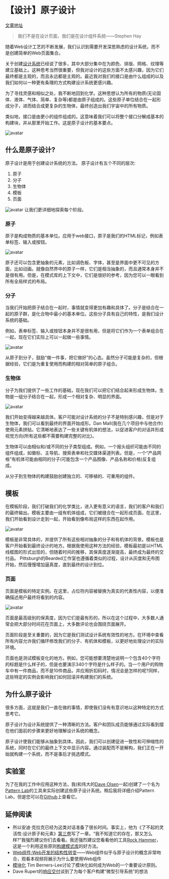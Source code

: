 # 【设计】原子设计 
[文章地址](https://bradfrost.com/blog/post/atomic-web-design/)

> 我们不是在设计页面，我们是在设计组件系统——Stephen Hay

随着Web设计工艺的不断发展，我们认识到需要开发深思熟虑的设计系统，而不是创建简单的Web页面集合。

关于创建[设计系统](http://24ways.org/2012/design-systems/)已经说了很多，其中大部分集中在为颜色、排版、网格、纹理等建立基础上。这种思考当然很重要，但我对设计的这些方面不太感兴趣，因为它们最终都是主观的，而且永远都是主观的。最近我对我们的接口是由什么组成的以及我们如何以一种更有条理的方式构建设计系统更感兴趣。

为了寻找灵感和相似之处，我不断地回到化学。这种思想认为所有的物质(无论固体、液体、气体、简单、复杂等)都是由原子组成的。这些原子单位结合在一起形成分子，进而结合成更复杂的生物体，最终创造出我们宇宙中的所有物质。

类似地，接口是由更小的组件组成的。这意味着我们可以将整个接口分解成基本的构建块，并从那里开始工作。这是原子设计的基本要点。

![avatar](./atomic.png)

## 什么是原子设计?
原子设计是用于创建设计系统的方法。
原子设计有五个不同的层次:

1. 原子
2. 分子
3. 生物体
4. 模板
5. 页面

![avatar](./atomic1.png)
让我们更详细地探索每个阶段。

### 原子
原子是构成物质的基本单位。应用于web接口，原子是我们的HTML标记，例如表单标签、输入或按钮。

![avatar](./atomic2.png)

原子还可以包含更抽象的元素，比如调色板、字体，甚至是界面中更不可见的方面，比如动画。就像自然界中的原子一样，它们是相当抽象的，而且通常本身并不是很有用。但是，在模式库的上下文中，它们是很好的参考，因为您可以一眼看到所有全局样式的布局。

### 分子
当我们开始把原子结合在一起时，事情就变得更加有趣和具体了。分子是结合在一起的原子群，是化合物中最小的基本单位。这些分子具有自己的特性，是我们设计系统的基础。

例如，表单标签、输入或按钮本身并不是很有用，但是将它们作为一个表单组合在一起，现在它们实际上可以一起做一些事情。

![avatar](./atomic3.png)

从原子到分子，鼓励“做一件事，把它做好”的心态。虽然分子可能是复杂的，但根据经验，它们是为重复使用而构建的相对简单的原子组合。

### 生物体
分子为我们提供了一些工作的基础，现在我们可以把它们结合起来形成生物体。生物是一组分子结合在一起，形成一个相对复杂、明显的界面。

![avatar](./atomic4.png)

我们开始变得越来越具体。客户可能对设计系统的分子不是特别感兴趣，但是对于生物体，我们可以看到最终的界面开始成形。Dan Mall(我在几个项目中与他合作)使用元素拼贴，它清晰地表达了一些关键有机体的想法，以促进客户的对话并形成视觉方向(所有这些都不需要构建完整的对比)。

生物体可以由相似和/或不同的分子类型组成。例如，一个报头组织可能由不同的组件组成，如徽标、主导航、搜索表单和社交媒体渠道列表。但是，一个“产品网格”有机体可能由相同的分子(可能包含一个产品图像、产品名称和价格)反复组成。

从分子到生物体的构建鼓励创建独立的、可移植的、可重用的组件。

## 模板
在模板阶段，我们打破我们的化学类比，进入更有意义的语言，我们的客户和我们的最终输出。模板主要由一组有机体组成，它们被缝合在一起形成页面。在这里，我们开始看到设计走到一起，开始看到像布局这样的东西在起作用。

![avatar](./atomic5.png)

模板是非常具体的，并提供了所有这些相对抽象的分子和有机体的背景。模板也是客户开始看到最终设计的地方。根据我使用这种方法的经验，模板最初是以HTML线框图的形式出现的，但随着时间的推移，其保真度逐渐提高，最终成为最终的交付品。 Pittsburgh的Bearded工作室也遵循着类似的过程，设计从灰度和无布图开始，然后慢慢增加逼真度，直到最终的设计到位。

### 页面
页面是模板的特定实例。在这里，占位符内容被替换为真实的代表性内容，以便准确描述用户最终将看到的内容。

![avatar](./atomic6.png)

页面是最高级别的保真度，因为它们是最有形的，所以在这个过程中，大多数人通常会把大部分时间花在页面上，大多数评论也会围绕页面展开。

页面阶段是至关重要的，因为它是我们测试设计系统有效性的地方。在环境中查看所有内容允许我们循环修改我们的分子、有机体和模板，以更好地处理设计的实际环境。

页面也是测试模板变化的地方。例如，您可能想要清楚地说明一个包含40个字符的标题是什么样子的，但是也要演示340个字符是什么样子的。当一个用户的购物车中有一件商品，而不是10件商品，并应用折扣码时，情况会是怎样的呢?同样，这些特定的实例会影响我们如何回滚并构建我们的系统。

## 为什么原子设计
很多方面，这就是我们一直在做的事情，即使我们没有有意识地以这种特定的方式思考它。

原子设计为设计系统提供了一种清晰的方法。客户和团队成员能够通过实际看到摆在他们面前的步骤来更好地理解设计系统的概念。

原子设计使我们能够从抽象到具体。因此，我们可以创建促进一致性和可伸缩性的系统，同时在它们的最终上下文中显示内容。通过装配而不是解构，我们正在一开始就构建一个系统，而不是事后才挑选模式。

## 实验室
为了在我的工作中应用这种方法，我(和伟大的[Dave Olsen](http://dmolsen.com/)一起)创建了一个名为[Pattern Lab](https://bradfrost.com/blog/post/atomic-web-design/)的工具来实际创建这些原子设计系统。稍后我将详细介绍Pattern Lab，但是您可以在[Github](https://github.com/bradfrost/patternlab)上查看它。

## 延伸阅读
- 所以安迪·克拉克已经为这类对话准备了很长时间。事实上，他为《了不起的灵活性:设计原子和元素》[第三卷](https://shop.smashingmagazine.com/smashing-book-3.html)写了一章。“我不知道它的存在，那又怎么样?”我强烈建议你们去看看。我还强烈建议您看看他的工具[Rock Hammer](http://malarkey.github.io/Rock-Hammer/)，这是一个利用这些原则[构建模式库](https://stuffandnonsense.co.uk/blog/rock-hammer-a-curated-responsive-project-library)的好方法。
- [Web组件:Web开发的结构性转变](http://www.youtube.com/watch?v=fqULJBBEVQE)——Web组件似乎与原子设计的概念非常吻合，观看本视频将展示为什么要使用Web组件
- [模块化](http://www.w3.org/DesignIssues/Modularity.html) Tim Berners-Lee讨论了模块化如何成为Web的一个重要设计原则。
- Dave Rupert的[响应交付](http://daverupert.com/2013/04/responsive-deliverables/)谈到了为每个客户构建“微型引导系统”的想法
